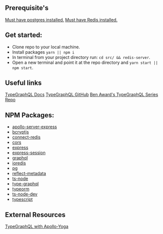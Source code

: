 ## Prerequisite's

[Must have postgres installed.](https://github.com/JimmyMcBride/pg-back-end)
[Must have Redis installed.](https://redis.io/download)

## Get started:

- Clone repo to your local machine.
- Install packages `yarn || npm i`
- In terminal from your project directory run: `cd src/ && redis-server`.
- Open a new terminal and point it at the repo directory and `yarn start || npm start`.

## Useful links

[TypeGraphQL Docs](https://typegraphql.com/)
[TypeGraphQL GitHub](https://github.com/MichalLytek/type-graphql)
[Ben Award's TypeGraphQL Series Repo](https://github.com/benawad/type-graphql-series/tree/master)

## NPM Packages:

- [apollo-server-express](https://www.npmjs.com/package/apollo-server-express)
- [bcryptjs](https://www.npmjs.com/package/bcryptjs)
- [connect-redis](https://www.npmjs.com/package/connect-redis)
- [cors](https://www.npmjs.com/package/cors)
- [express](https://www.npmjs.com/package/express)
- [express-session](https://www.npmjs.com/package/express-session)
- [graphql](https://www.npmjs.com/package/graphql)
- [ioredis](https://www.npmjs.com/package/ioredis)
- [pg](https://www.npmjs.com/package/pg)
- [reflect-metadata](npmjs.com/package/reflect-metadata)
- [ts-node](https://www.npmjs.com/package/ts-node)
- [type-graphql](https://www.npmjs.com/package/type-graphql)
- [typeorm](https://www.npmjs.com/package/typeorm)
- [ts-node-dev](https://www.npmjs.com/package/ts-node-dev)
- [typescript](https://www.npmjs.com/package/typescript)

## External Resources

[TypeGraphQL with Apollo-Yoga](https://pusher.com/tutorials/graphql-typescript)
